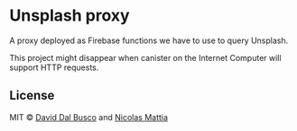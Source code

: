 # Unsplash proxy

A proxy deployed as Firebase functions we have to use to query Unsplash.

This project might disappear when canister on the Internet Computer will support HTTP requests.

## License

MIT © [David Dal Busco](mailto:david.dalbusco@outlook.com) and [Nicolas Mattia](mailto:nicolas@nmattia.com)
